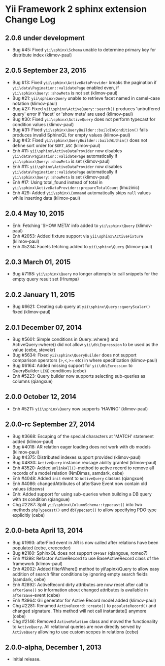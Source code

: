 Yii Framework 2 sphinx extension Change Log
===========================================

2.0.6 under development
-----------------------

- Bug #45: Fixed `yii\sphinx\Schema` unable to determine primary key for distribute index (klimov-paul)

2.0.5 September 23, 2015
------------------------

- Bug #13: Fixed `yii\sphinx\ActiveDataProvider` breaks the pagination if `yii\data\Pagination::validatePage` enabled even, if `yii\sphinx\Query::showMeta` is not set (klimov-paul)
- Bug #21: `yii\sphinx\Query` unable to retrieve facet named in camel-case notation (klimov-paul)
- Bug #27: Fixed `yii\sphinx\ActiveQuery::search()` produces 'unbuffered query' error if 'facet' or 'show meta' are used (klimov-paul)
- Bug #30: Fixed `yii\sphinx\ActiveQuery` does not perform typecast for condition values (klimov-paul)
- Bug #31: Fixed `yii\sphinx\QueryBuilder::buildInCondition()` fails produces invalid SphinxQL for empty values (klimov-paul)
- Bug #43: Fixed `yii\sphinx\QueryBuilder::buildWithin()` does not define sort order for `SORT_ASC` (klimov-paul)
- Enh #11: `yii\sphinx\ActiveDataProvider` now disables `yii\data\Pagination::validatePage` automatically if `yii\sphinx\Query::showMeta` is set (klimov-paul)
- Enh #11: `yii\sphinx\ActiveDataProvider` now disables `yii\data\Pagination::validatePage` automatically if `yii\sphinx\Query::showMeta` is set (klimov-paul)
- Enh #17: Using total_found instead of total in `yii\sphinx\ActiveDataProvider::prepareTotalCount` (lmuzinic)
- Enh #29: Added `yii\sphinx\Command` automatically skips `null` values while inserting data (klimov-paul)


2.0.4 May 10, 2015
------------------

- Enh: Fetching 'SHOW META' info added to `yii\sphinx\Query` (klimov-paul)
- Enh #2053: Added fixture support via `yii\sphinx\ActiveFixture` (klimov-paul)
- Enh #5234: Facets fetching added to `yii\sphinx\Query` (klimov-paul)


2.0.3 March 01, 2015
--------------------

- Bug #7198: `yii\sphinx\Query` no longer attempts to call snippets for the empty query result set (Hrumpa)


2.0.2 January 11, 2015
----------------------

- Bug #6621: Creating sub query at `yii\sphinx\Query::queryScalar()` fixed (klimov-paul)


2.0.1 December 07, 2014
-----------------------

- Bug #5601: Simple conditions in Query::where() and ActiveQuery::where() did not allow `yii\db\Expression` to be used as the value (cebe, stevekr)
- Bug #5634: Fixed `yii\sphinx\QueryBuilder` does not support comparison operators (>,<,>= etc) in where specification (klimov-paul)
- Bug #6164: Added missing support for `yii\db\Exression` to QueryBuilder `LIKE` conditions (cebe)
- Enh #5223: Query builder now supports selecting sub-queries as columns (qiangxue)


2.0.0 October 12, 2014
----------------------

- Enh #5211: `yii\sphinx\Query` now supports 'HAVING' (klimov-paul)


2.0.0-rc September 27, 2014
---------------------------

- Bug #3668: Escaping of the special characters at 'MATCH' statement added (klimov-paul)
- Bug #4018: AR relation eager loading does not work with db models (klimov-paul)
- Bug #4375: Distributed indexes support provided (klimov-paul)
- Bug #4830: `ActiveQuery` instance reusage ability granted (klimov-paul)
- Enh #3520: Added `unlinkAll()`-method to active record to remove all records of a model relation (NmDimas, samdark, cebe)
- Enh #4048: Added `init` event to `ActiveQuery` classes (qiangxue)
- Enh #4086: changedAttributes of afterSave Event now contain old values (dizews)
- Enh: Added support for using sub-queries when building a DB query with `IN` condition (qiangxue)
- Chg #2287: Split `yii\sphinx\ColumnSchema::typecast()` into two methods `phpTypecast()` and `dbTypecast()` to allow specifying PDO type explicitly (cebe)


2.0.0-beta April 13, 2014
-------------------------

- Bug #1993: afterFind event in AR is now called after relations have been populated (cebe, creocoder)
- Bug #2160: SphinxQL does not support `OFFSET` (qiangxue, romeo7)
- Enh #1398: Refactor ActiveRecord to use BaseActiveRecord class of the framework (klimov-paul)
- Enh #2002: Added filterWhere() method to yii\spinx\Query to allow easy addition of search filter conditions by ignoring empty search fields (samdark, cebe)
- Enh #2892: ActiveRecord dirty attributes are now reset after call to `afterSave()` so information about changed attributes is available in `afterSave`-event (cebe)
- Enh #3964: Gii generator for Active Record model added (klimov-paul)
- Chg #2281: Renamed `ActiveRecord::create()` to `populateRecord()` and changed signature. This method will not call instantiate() anymore (cebe)
- Chg #2146: Removed `ActiveRelation` class and moved the functionality to `ActiveQuery`.
             All relational queries are now directly served by `ActiveQuery` allowing to use
             custom scopes in relations (cebe)


2.0.0-alpha, December 1, 2013
-----------------------------

- Initial release.
